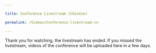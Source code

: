 ```yaml
---

title: Conference Livestream (Chinese)

permalink: /Videos/Conference-livestream-cn

---
```


Thank you for watching, the livestream has ended. If you missed the livestream, videos of the conference will be uploaded here in a few days.

